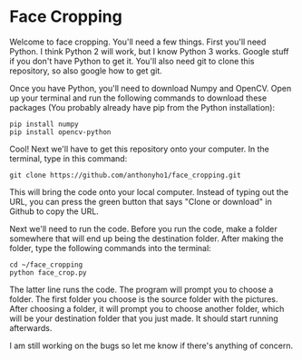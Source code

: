 # Face Cropping

Welcome to face cropping. You'll need a few things. First you'll need Python. I think Python 2 will work, but I know Python 3 works. Google stuff if you don't have Python to get it. You'll also need git to clone this repository, so also google how to get git. 

Once you have Python, you'll need to download Numpy and OpenCV. Open up your terminal and run the following commands to download these packages (You probably already have pip from the Python installation):
~~~shell
pip install numpy
pip install opencv-python
~~~

Cool! Next we'll have to get this repository onto your computer. In the terminal, type in this command:
~~~
git clone https://github.com/anthonyho1/face_cropping.git
~~~
This will bring the code onto your local computer. Instead of typing out the URL, you can press the green button that says "Clone or download" in Github to copy the URL. 

Next we'll need to run the code. Before you run the code, make a folder somewhere that will end up being the destination folder. After making the folder, type the following commands into the terminal:
~~~shell
cd ~/face_cropping
python face_crop.py
~~~
The latter line runs the code. The program will prompt you to choose a folder. The first folder you choose is the source folder with the pictures. After choosing a folder, it will prompt you to choose another folder, which will be your destination folder that you just made. It should start running afterwards.

I am still working on the bugs so let me know if there's anything of concern.
